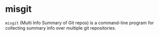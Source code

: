 # misgit

`misgit` (Multi Info Summary of Git repos) is a command-line program for collecting summary info over multiple
git repositories.
